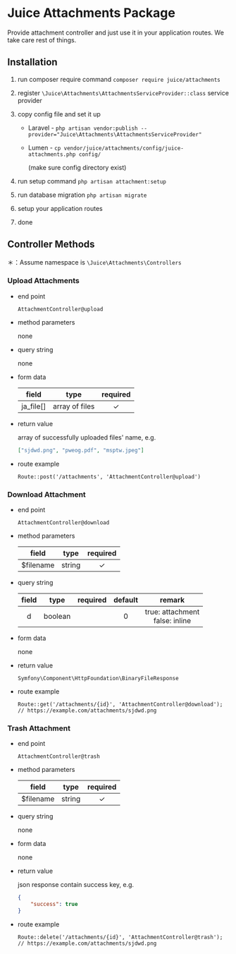 # Juice Attachments Package

Provide attachment controller and just use it in your application routes. We take care rest of things.

## Installation

1. run composer require command `composer require juice/attachments`

2. register `\Juice\Attachments\AttachmentsServiceProvider::class` service provider

3. copy config file and set it up

   - Laravel - `php artisan vendor:publish --provider="Juice\Attachments\AttachmentsServiceProvider"`

   - Lumen - `cp vendor/juice/attachments/config/juice-attachments.php config/`

     (make sure config directory exist)

4. run setup command `php artisan attachment:setup`

5. run database migration `php artisan migrate`

6. setup your application routes

7. done

## Controller Methods

＊：Assume namespace is `\Juice\Attachments\Controllers`

### Upload Attachments

- end point

  `AttachmentController@upload`

- method parameters

  none

- query string

  none

- form data

  |   field   |      type      | required |
  | :-------: | :------------: | :------: |
  | ja_file[] | array of files |    ✓     |

- return value

  array of successfully uploaded files' name, e.g.

  ```json
  ["sjdwd.png", "pweog.pdf", "msptw.jpeg"]
  ```

- route example

  `Route::post('/attachments', 'AttachmentController@upload')`

### Download Attachment

- end point

  `AttachmentController@download`

- method parameters

  |   field   |  type  | required |
  | :-------: | :----: | :------: |
  | $filename | string |    ✓     |

- query string

  | field |  type   | required | default |               remark                |
  | :---: | :-----: | :------: | :-----: | :---------------------------------: |
  |   d   | boolean |          |    0    | true: attachment<br />false: inline |

- form data

  none

- return value

  `Symfony\Component\HttpFoundation\BinaryFileResponse`

- route example

  `Route::get('/attachments/{id}', 'AttachmentController@download'); // https://example.com/attachments/sjdwd.png`

### Trash Attachment

- end point

  `AttachmentController@trash`

- method parameters

  |   field   |  type  | required |
  | :-------: | :----: | :------: |
  | $filename | string |    ✓     |

- query string

  none

- form data

  none

- return value

  json response contain success key, e.g.

  ```json
  {
      "success": true
  }
  ```

- route example

  `Route::delete('/attachments/{id}', 'AttachmentController@trash'); // https://example.com/attachments/sjdwd.png`